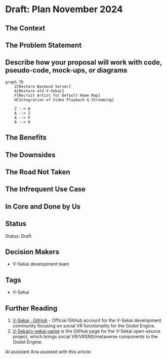 # Draft: Plan November 2024

## The Context

## The Problem Statement

## Describe how your proposal will work with code, pseudo-code, mock-ups, or diagrams

```mermaid
graph TD
    Z[Restore Backend Server]
    A[Restore old V-Sekai]
    F[Recruit Artist for Default Home Map]
    H[Integration of Video Playback & Streaming]

    Z --> A
    A --> Z
    A --> F
    A --> H
```

## The Benefits

## The Downsides

## The Road Not Taken

## The Infrequent Use Case

## In Core and Done by Us

## Status

Status: Draft <!-- Draft | Proposed | Rejected | Accepted | Deprecated | Superseded by -->

## Decision Makers

- V-Sekai development team

## Tags

- V-Sekai

## Further Reading

1. [V-Sekai · GitHub](https://github.com/v-sekai) - Official GitHub account for the V-Sekai development community focusing on social VR functionality for the Godot Engine.
2. [V-Sekai/v-sekai-game](https://github.com/v-sekai/v-sekai-game) is the GitHub page for the V-Sekai open-source project, which brings social VR/VRSNS/metaverse components to the Godot Engine.

AI assistant Aria assisted with this article.
